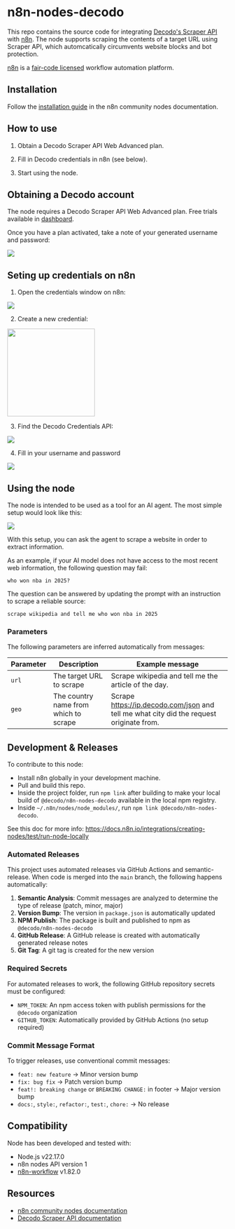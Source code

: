 # n8n-nodes-decodo

This repo contains the source code for integrating [Decodo's Scraper API](https://decodo.com/scraping) with [n8n](https://n8n.io). The node supports scraping the contents of a target URL using Scraper API, which automcatically circumvents website blocks and bot protection.

[n8n](https://n8n.io/) is a [fair-code licensed](https://docs.n8n.io/reference/license/) workflow automation platform.

## Installation

Follow the [installation guide](https://docs.n8n.io/integrations/community-nodes/installation/) in the n8n community nodes documentation.

## How to use

1. Obtain a Decodo Scraper API Web Advanced plan.

2. Fill in Decodo credentials in n8n (see below).

3. Start using the node.

## Obtaining a Decodo account

The node requires a Decodo Scraper API Web Advanced plan. Free trials available in [dashboard](https://dashboard.decodo.com/).

Once you have a plan activated, take a note of your generated username and password:

<img src="docs/decodo_dashboard.png">

## Seting up credentials on n8n

1. Open the credentials window on n8n:

<img src="docs/creds_01.png">

2. Create a new credential:

<img src="docs/creds_02.png" width="200px">

3. Find the Decodo Credentials API:

<img src="docs/creds_03.png">

4. Fill in your username and password

<img src="docs/creds_04.png">

## Using the node

The node is intended to be used as a tool for an AI agent. The most simple setup would look like this:

<img src="docs/n8n_setup.png">

With this setup, you can ask the agent to scrape a website in order to extract information.

As an example, if your AI model does not have access to the most recent web information, the following question may fail:

```
who won nba in 2025?
```

The question can be answered by updating the prompt with an instruction to scrape a reliable source:

```
scrape wikipedia and tell me who won nba in 2025
```

### Parameters

The following parameters are inferred automatically from messages:

| Parameter | Description                           | Example message                                                                         |
| --------- | ------------------------------------- | --------------------------------------------------------------------------------------- |
| `url`     | The target URL to scrape              | Scrape wikipedia and tell me the article of the day.                                    |
| `geo`     | The country name from which to scrape | Scrape https://ip.decodo.com/json and tell me what city did the request originate from. |

## Development & Releases

To contribute to this node:

- Install n8n globally in your development machine.
- Pull and build this repo.
- Inside the project folder, run `npm link` after building to make your local build of `@decodo/n8n-nodes-decodo` available in the local npm registry.
- Inside `~/.n8n/nodes/node_modules/`, run `npm link @decodo/n8n-nodes-decodo`.

See this doc for more info: https://docs.n8n.io/integrations/creating-nodes/test/run-node-locally

### Automated Releases

This project uses automated releases via GitHub Actions and semantic-release. When code is merged into the `main` branch, the following happens automatically:

1. **Semantic Analysis**: Commit messages are analyzed to determine the type of release (patch, minor, major)
2. **Version Bump**: The version in `package.json` is automatically updated
3. **NPM Publish**: The package is built and published to npm as `@decodo/n8n-nodes-decodo`
4. **GitHub Release**: A GitHub release is created with automatically generated release notes
5. **Git Tag**: A git tag is created for the new version

### Required Secrets

For automated releases to work, the following GitHub repository secrets must be configured:

- `NPM_TOKEN`: An npm access token with publish permissions for the `@decodo` organization
- `GITHUB_TOKEN`: Automatically provided by GitHub Actions (no setup required)

### Commit Message Format

To trigger releases, use conventional commit messages:

- `feat: new feature` → Minor version bump
- `fix: bug fix` → Patch version bump
- `feat!: breaking change` or `BREAKING CHANGE:` in footer → Major version bump
- `docs:`, `style:`, `refactor:`, `test:`, `chore:` → No release

## Compatibility

Node has been developed and tested with:

- Node.js v22.17.0
- n8n nodes API version 1
- [n8n-workflow](https://www.npmjs.com/package/n8n-workflow) v1.82.0

## Resources

- [n8n community nodes documentation](https://docs.n8n.io/integrations/#community-nodes)
- [Decodo Scraper API documentation](https://help.decodo.com/docs/web-scraping-api-introduction)
